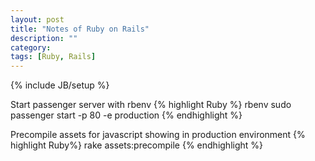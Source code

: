 ```yaml
---
layout: post
title: "Notes of Ruby on Rails"
description: ""
category: 
tags: [Ruby, Rails]
---
```

{% include JB/setup %}

Start passenger server with rbenv
{% highlight Ruby %}
	rbenv sudo passenger start -p 80 -e production
{% endhighlight %}

Precompile assets for javascript showing in production environment
{% highlight Ruby%}
	rake assets:precompile
{% endhighlight %}